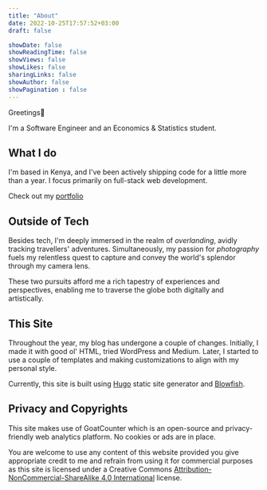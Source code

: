 ```yaml
---
title: "About"
date: 2022-10-25T17:57:52+03:00
draft: false

showDate: false
showReadingTime: false
showViews: false
showLikes: false
sharingLinks: false
showAuthor: false
showPagination : false
---
```


Greetings👋 

I'm a Software Engineer and an Economics & Statistics student.

## What I do

I'm based in Kenya, and I've been actively shipping code for a little more than a year. I focus primarily on full-stack web development.

Check out my [portfolio](https://www.alexotara.tech/)

## Outside of Tech

Besides tech, I'm deeply immersed in the realm of *overlanding*, avidly tracking travellers' adventures. Simultaneously, my passion for *photography* fuels my relentless quest to capture and convey the world's splendor through my camera lens.

These two pursuits afford me a rich tapestry of experiences and perspectives, enabling me to traverse the globe both digitally and artistically.

## This Site 

Throughout the year, my blog has undergone a couple of changes. Initially, I made it with good ol' HTML, tried WordPress and Medium. Later, I started to use a couple of templates and making customizations to align with my personal style.

Currently, this site is built using [Hugo][hugo] static site generator and [Blowfish][blowfish]. 

## Privacy and Copyrights

This site makes use of GoatCounter which is an open-source and privacy-friendly web analytics platform. No cookies or ads are in place.

You are welcome to use any content of this website provided you give appropriate credit to me and refrain from using it for commercial purposes as this site is licensed under a Creative Commons [Attribution-NonCommercial-ShareAlike 4.0 International](https://creativecommons.org/licenses/by-nc-sa/4.0/) license. 

<!-- organise alphabetically -->
[blowfish]: https://blowfish.page/ "A powerful, lightweight theme for Hugo built with Tailwind CSS."

[hugo]: https://gohugo.io/ "The world’s fastest framework for building websites"
